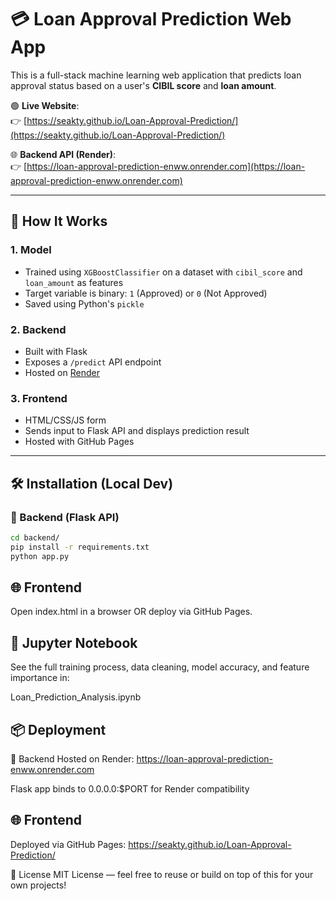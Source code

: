 # 💳 Loan Approval Prediction Web App

This is a full-stack machine learning web application that predicts loan approval status based on a user's **CIBIL score** and **loan amount**.

🟢 **Live Website**:  
👉 [https://seakty.github.io/Loan-Approval-Prediction/](https://seakty.github.io/Loan-Approval-Prediction/)

🌐 **Backend API (Render)**:  
👉 [https://loan-approval-prediction-enww.onrender.com](https://loan-approval-prediction-enww.onrender.com)

---

## 🧠 How It Works

### 1. Model
- Trained using `XGBoostClassifier` on a dataset with `cibil_score` and `loan_amount` as features
- Target variable is binary: `1` (Approved) or `0` (Not Approved)
- Saved using Python's `pickle`

### 2. Backend
- Built with Flask
- Exposes a `/predict` API endpoint
- Hosted on [Render](https://render.com)

### 3. Frontend
- HTML/CSS/JS form
- Sends input to Flask API and displays prediction result
- Hosted with GitHub Pages

---

## 🛠 Installation (Local Dev)

### 🔗 Backend (Flask API)

```bash
cd backend/
pip install -r requirements.txt
python app.py
```
## 🌐 Frontend
Open index.html in a browser OR deploy via GitHub Pages.

## 📒 Jupyter Notebook
See the full training process, data cleaning, model accuracy, and feature importance in:

Loan_Prediction_Analysis.ipynb

## 📦 Deployment
🔁 Backend
Hosted on Render:
https://loan-approval-prediction-enww.onrender.com

Flask app binds to 0.0.0.0:$PORT for Render compatibility

## 🌐 Frontend
Deployed via GitHub Pages:
https://seakty.github.io/Loan-Approval-Prediction/

📃 License
MIT License — feel free to reuse or build on top of this for your own projects!
